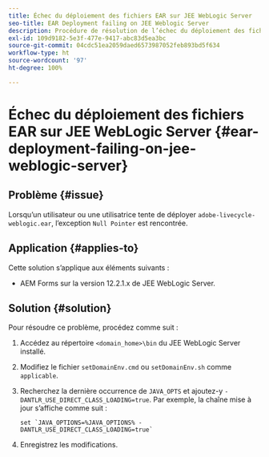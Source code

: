 ```yaml
---
title: Échec du déploiement des fichiers EAR sur JEE WebLogic Server
seo-title: EAR Deployment failing on JEE Weblogic Server
description: Procédure de résolution de l’échec du déploiement des fichiers EAR sur JEE WebLogic Server
exl-id: 109d9182-5e3f-477e-9417-abc83d5ea3bc
source-git-commit: 04cdc51ea2059daed6573987052feb893bd5f634
workflow-type: ht
source-wordcount: '97'
ht-degree: 100%

---
```


# Échec du déploiement des fichiers EAR sur JEE WebLogic Server {#ear-deployment-failing-on-jee-weblogic-server}

## Problème {#issue}

Lorsqu’un utilisateur ou une utilisatrice tente de déployer `adobe-livecycle-weblogic.ear`, l’exception `Null Pointer` est rencontrée.

## Application {#applies-to}

Cette solution s’applique aux éléments suivants :

* AEM Forms sur la version 12.2.1.x de JEE WebLogic Server.

## Solution {#solution}

Pour résoudre ce problème, procédez comme suit :

1. Accédez au répertoire `<domain_home>\bin` du JEE WebLogic Server installé.

1. Modifiez le fichier `setDomainEnv.cmd` ou `setDomainEnv.sh` comme `applicable`.

1. Recherchez la dernière occurrence de `JAVA_OPTS` et ajoutez-y `-DANTLR_USE_DIRECT_CLASS_LOADING=true`. Par exemple, la chaîne mise à jour s’affiche comme suit :

       set `JAVA_OPTIONS=%JAVA_OPTIONS% -DANTLR_USE_DIRECT_CLASS_LOADING=true`
   
1. Enregistrez les modifications.
